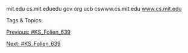 mit.edu
cs.mit.eduedu gov org
ucb
cswww.cs.mit.edu
www.cs.mit.edu

   Tags & Topics:
   

[Previous: #KS_Folien_639](KS_Folien_639.md)

[Next: #KS_Folien_639](KS_Folien_639.md)